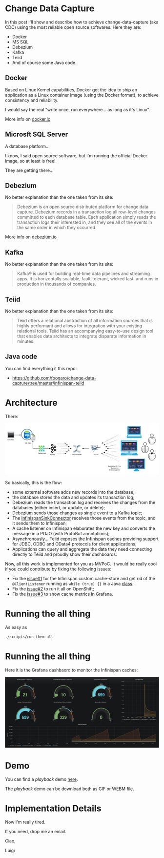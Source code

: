 # Change Data Capture

In this post I'll show and describe how to achieve change-data-capture (aka CDC) using the most reliable open source softwares.
Here they are:
 * Docker
 * MS SQL
 * Debezium
 * Kafka
 * Teiid
 * And of course some Java code.


## Docker
Based on Linux Kernel capabilities, Docker got the idea to ship an application as a Linux container image (using the Docker format), to achieve consistency and reliability.

I would say the real "write once, run everywhere... as long as it's Linux".

More info on [docker.io](https://docker.io)

## Microsft SQL Server
A database platform...

I know, I said open source software, but I'm running the official Docker image, so at least is free!

They are getting there... 

## Debezium
No better explanation than the one taken from its site:
> Debezium is an open source distributed platform for change data capture.
> Debezium records in a transaction log all row-level changes committed to each database table. Each application simply reads the transaction logs their interested in, and they see all of the events in the same order in which they occurred.

More info on [debezium.io](https://debezium.io)

## Kafka
No better explanation than the one taken from its site:
> Kafka&reg; is used for building real-time data pipelines and streaming apps. It is horizontally scalable, fault-tolerant, wicked fast, and runs in production in thousands of companies.

## Teiid
No better explanation than the one taken from its site:
> Teiid offers a relational abstraction of all information sources that is highly performant and allows for integration with your existing relational tools. Teiid has an accompanying easy-to-use design tool that enables data architects to integrate disparate information in minutes.

## Java code
You can find everything it this repo:
 - https://github.com/foogaro/change-data-capture/tree/master/infinispan-teiid
 
# Architecture  

There:

![Architecture](images/Data-Integration.png)

So basically, this is the flow:
 * some external software adds new records into the database;
 * the database stores the data and updates its transaction log;
 * Debezium reads the transaction log and receives the changes from the databases (either insert, or update, or delete);
 * Debezium sends those changes as single event to a Kafka topic;
 * The [InfinispanSinkConnector](https://github.com/infinispan/infinispan-kafka) receives those events from the topic, and it sends them to Infinispan;
 * A cache listener on Infinispan elaborates the new key and converts the message in a POJO (with ProtoBuf annotations);
 * Asynchronously... Teiid exposes the Infinispan caches providing support for JDBC, ODBC and OData4 protocols for client applications;
 * Applications can query and aggregate the data they need connecting directly to Teiid and proudly show their dashboards.
 
 Now, all this work is implemented for you as MVPoC.
 It would be really cool if you could contribute by fixing the following issues:
 * Fix the [issue#1](https://github.com/foogaro/change-data-capture/issues/1) for the Infinispan custom cache-store and get rid of the ``` @ClientListener``` running as ``` while (true) {} ``` in a Java [class](https://github.com/foogaro/change-data-capture/blob/master/infinispan-teiid/infinispan-listener/src/test/java/com/foogaro/cdc/infinispan/InfinispanKafkaRunner.java).
 * Fix the [issue#2](https://github.com/foogaro/change-data-capture/issues/2) to run it all on OpenShift;
 * Fix the [issue#3](https://github.com/foogaro/change-data-capture/issues/3) to show cache metrics in Grafana.

# Running the all thing

As easy as 
```bash
./scripts/run-them-all
```


# Running the all thing

Here it is the Grafana dashbaord to monitor the Infinispan caches:

![Grafana](images/grafana-monitoring.png)


# Demo
You can find a _playback_ demo [here](https://github.com/foogaro/change-data-capture/tree/master/demo).

The _playback_ demo can be download both as GIF or WEBM file.


# Implementation Details
Now I'm really tired.

If you need, drop me an email.


Ciao,

Luigi

